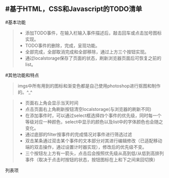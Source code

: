 ﻿
#基于HTML，CSS和Javascript的TODO清单
------
#基本功能

> * 添加TODO事件，在输入栏输入事件描述后，敲击回车或点击加号图标实现。
> * TODO事件的删除，完成，呈现功能。
> * 全部完成，全部取消完成和全部移除，通过上方三个按钮实现。
> * 通过localstorage保存了页面的状态，刷新浏览器页面后可恢复之前的list。


#其他功能和特点

>imgs中所有用到的图标和渐变色都是自己使用photoshop进行抠图和制作的。^_^

> * 页面右上角会显示当天时间
> * 点击页面右上角刷新按钮清空localstorage(与浏览器的刷新不同)
> * 在添加事件时，可以通过select框选择四个事件的优先级，同时每一个等级对应一种颜色，select中显示的颜色以及list中的字体颜色也会随之变化。
> * 通过底部的filter按事件的完成情况对事件进行筛选过滤
> * 双击某条通过双击某个事件的文本部分对其进行编辑修改（已适配移动端的双击操作，通过设置计时器实现），修改后的优先级不变。
> * 三个按钮左上方有一箭头，点击后会按照优先级从高到低/从低到高排列事件（取决于点击时按钮的状态，按钮图标在上和下之间来回切换）

列表项

